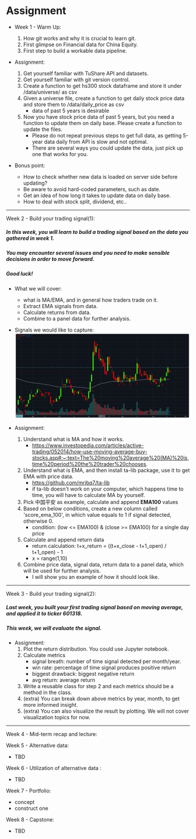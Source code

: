 # Assignment

- Week 1 - Warm Up:
    1. How git works and why it is crucial to learn git.
    2. First glimpse on Financial data for China Equity.
    3. First step to build a workable data pipeline.

- Assignment:
    1. Get yourself familiar with TuShare API and datasets.
    2. Get yourself familiar with git version control.
    3. Create a function to get hs300 stock dataframe and store it under /data/universe/ as csv
    4. Given a universe file, create a function to get daily stock price data and store them to /data/daily_price as csv
        - data of past 5 years is desirable
    5. Now you have stock price data of past 5 years, but you need a function to update them on daily base. Please create a function to update the files.
        - Please do not repeat previous steps to get full data, as getting 5-year data daily from API is slow and not optimal. 
        - There are several ways you could update the data, just pick up one that works for you.
    
- Bonus point:
    - How to check whether new data is loaded on server side before updating?
    - Be aware to avoid hard-coded parameters, such as date.
    - Get an idea of how long it takes to update data on daily base. 
    - How to deal with stock split, dividend, etc..

---

Week 2 - Build your trading signal(1):
##### In this week, you will learn to build a trading signal based on the data you gathered in week 1.
##### You may encounter several issues and you need to make sensible decisions in order to move forward.
##### Good luck!

- What we will cover:
    - what is MA/EMA, and in general how traders trade on it.
    - Extract EMA signals from data.
    - Calculate returns from data.
    - Combine to a panel data for further analysis.

- Signals we would like to capture:
    ![image info](images/iShot2020-09-1608.59.24.png)

- Assignment:
    1. Understand what is MA and how it works.
        - https://www.investopedia.com/articles/active-trading/052014/how-use-moving-average-buy-stocks.asp#:~:text=The%20moving%20average%20(MA)%20is,time%20period%20the%20trader%20chooses.
    2. Understand what is EMA, and then install ta-lib package, use it to get EMA with price data.
        - https://github.com/mrjbq7/ta-lib
        - if ta-lib doesn't work on your computer, which happens time to time, you will have to calculate MA by yourself.
    3. Pick 中国平安 as example, calculate and append **EMA100** values
    4. Based on below conditions, create a new column called 'score_ema_100', in which value equals to 1 if signal detected, otherwise 0.
        - condition: (low <= EMA100) & (close >= EMA100) for a single day price
    5. Calculate and append return data
        - return calculation: t+x_return = ((t+x_close - t+1_open) / t+1_open) - 1
        - x = range(1,10)
    6. Combine price data, signal data, return data to a panel data, which will be used for further analysis.
        - I will show you an example of how it should look like.
    

---

Week 3 - Build your trading signal(2):
##### Last week, you built your first trading signal based on moving average, and applied it to ticker 601318.
##### This week, we will evaluate the signal.

- Assignment:
    1. Plot the return distribution. You could use Jupyter notebook.
    2. Calculate metrics
        - signal breath: number of time signal detected per month/year.
        - win rate: percentage of time signal produces positive return
        - biggest drawback: biggest negative return
        - avg return: average return
    3. Write a reusable class for step 2 and each metrics should be a method in the class.
    4. (extra) You can break down above metrics by year, month, to get more informed insight.
    5. (extra) You can also visualize the result by plotting. We will not cover visualization topics for now.
    
---

Week 4 - Mid-term recap and lecture:


Week 5 - Alternative data:
- TBD


Week 6 - Utilization of alternative data :
- TBD


Week 7 - Portfolio: 
- concept
- construct one


Week 8 - Capstone:
- TBD



